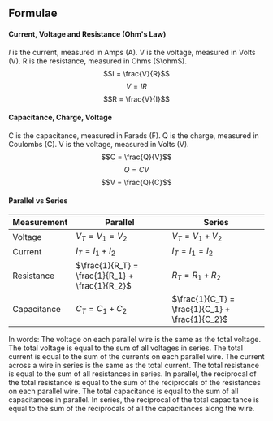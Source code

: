 ## Formulae
#### Current, Voltage and Resistance (Ohm's Law)
$I$ is the current, measured in Amps (A).
V is the voltage, measured in Volts (V).
R is the resistance, measured in Ohms ($\ohm$).
$$I = \frac{V}{R}$$
$$V = IR$$
$$R = \frac{V}{I}$$
#### Capacitance, Charge, Voltage
C is the capacitance, measured in Farads (F).
Q is the charge, measured in Coulombs (C).
V is the voltage, measured in Volts (V).
$$C = \frac{Q}{V}$$
$$Q = CV$$
$$V = \frac{Q}{C}$$
#### Parallel vs Series
| Measurement | Parallel                                        | Series                                          |
| ----------- | ----------------------------------------------- | ----------------------------------------------- |
| Voltage     | $V_T = V_1 = V_2$                               | $V_T = V_1 + V_2$                               |
| Current     | $I_T = I_1 + I_2$                               | $I_T = I_1 = I_2$                               |
| Resistance  | $\frac{1}{R_T} = \frac{1}{R_1} + \frac{1}{R_2}$ | $R_T = R_1 + R_2$                               |
| Capacitance | $C_T = C_1 + C_2$                               | $\frac{1}{C_T} = \frac{1}{C_1} + \frac{1}{C_2}$ |

In words:
The voltage on each parallel wire is the same as the total voltage.
The total voltage is equal to the sum of all voltages in series.
The total current is equal to the sum of the currents on each parallel wire.
The current across a wire in series is the same as the total current.
The total resistance is equal to the sum of all resistances in series.
In parallel, the reciprocal of the total resistance is equal to the sum of the reciprocals of the resistances on each parallel wire.
The total capacitance is equal to the sum of all capacitances in parallel.
In series, the reciprocal of the total capacitance is equal to the sum of the reciprocals of all the capacitances along the wire.
